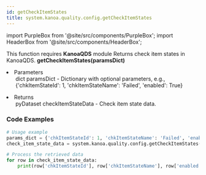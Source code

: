 ```yaml
---
id: getCheckItemStates
title: system.kanoa.quality.config.getCheckItemStates
---
```


import PurpleBox from '@site/src/components/PurpleBox';
import HeaderBox from '@site/src/components/HeaderBox';

<PurpleBox>This function requires <b>KanoaQDS</b> module</PurpleBox>
<HeaderBox header="Description">Returns check item states in KanoaQDS.</HeaderBox>
<HeaderBox header="Syntax">
    <b>getCheckItemStates(paramsDict)</b>
    <li> Parameters <br />
        <ul>dict paramsDict - Dictionary with optional parameters, e.g., &#123;'chkItemStateId': 1, 'chkItemStateName': 'Failed', 'enabled': True}</ul>
    </li>
    <li> Returns <br />
        <ul>pyDataset checkItemStateData - Check item state data.</ul>
    </li>
</HeaderBox>

### Code Examples
```python
# Usage example
params_dict = {'chkItemStateId': 1, 'chkItemStateName': 'Failed', 'enabled': True}
check_item_state_data = system.kanoa.quality.config.getCheckItemStates(paramsDict=params_dict)

# Process the retrieved data
for row in check_item_state_data:
    print(row['chkItemStateId'], row['chkItemStateName'], row['enabled'], row['chkItemStateColor'])

